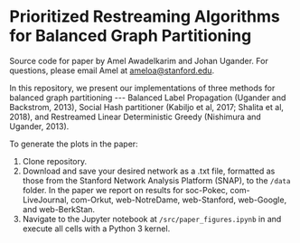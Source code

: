 # Prioritized Restreaming Algorithms for Balanced Graph Partitioning
Source code for paper by Amel Awadelkarim and Johan Ugander. For questions, please email Amel at ameloa@stanford.edu.

In this repository, we present our implementations of three methods for balanced graph partitioning --- Balanced Label Propagation (Ugander and Backstrom, 2013), Social Hash partitioner (Kabiljo et al, 2017; Shalita et al, 2018), and Restreamed Linear Deterministic Greedy (Nishimura and Ugander, 2013). 

To generate the plots in the paper:

1. Clone repository.
2. Download and save your desired network as a .txt file, formatted as those from the Stanford Network Analysis Platform (SNAP), to the `/data` folder. In the paper we report on results for soc-Pokec, com-LiveJournal, com-Orkut, web-NotreDame, web-Stanford, web-Google, and web-BerkStan.
3. Navigate to the Jupyter notebook at `/src/paper_figures.ipynb` in and execute all cells with a Python 3 kernel.
